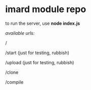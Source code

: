 # imard module repo

to run the server, use <b>node index.js</b><p />
<i>available urls:</i>

/<p />
/start  (just for testing, rubbish)<p />
/upload (just for testing, rubbish)<p />
/clone<p />
/compile
